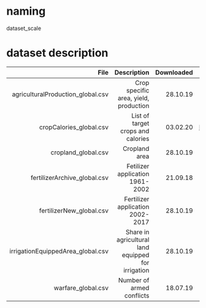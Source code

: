 # naming
dataset_scale

# dataset description
|File        |Description |Downloaded  |source      |
| ----------:| ----------:| ----------:| ----------:|  
|agriculturalProduction_global.csv| Crop specific area, yield, production| 28.10.19 | http://www.fao.org/faostat/en/#data/QC |
|cropCalories_global.csv| List of target crops and calories | 03.02.20 | http://www.fao.org/docrep/003/x9892e/X9892e05.htm#P8217_125315|
|cropland_global.csv| Cropland area | 28.10.19 | http://www.fao.org/faostat/en/#data/RL|
|fertilizerArchive_global.csv| Fetilizer application 1961-2002 | 21.09.18 | http://www.fao.org/faostat/en/#data/RA|
|fertilizerNew_global.csv| Fertilizer application 2002-2017 | 28.10.19 | http://www.fao.org/faostat/en/#data/RFN|
|irrigationEquippedArea_global.csv| Share in agricultural land equipped for irrigation | 28.10.19 | http://www.fao.org/faostat/en/#data/EL|
|warfare_global.csv| Number of armed conflicts | 18.07.19 | http://systemicpeace.org/inscrdata.html|
